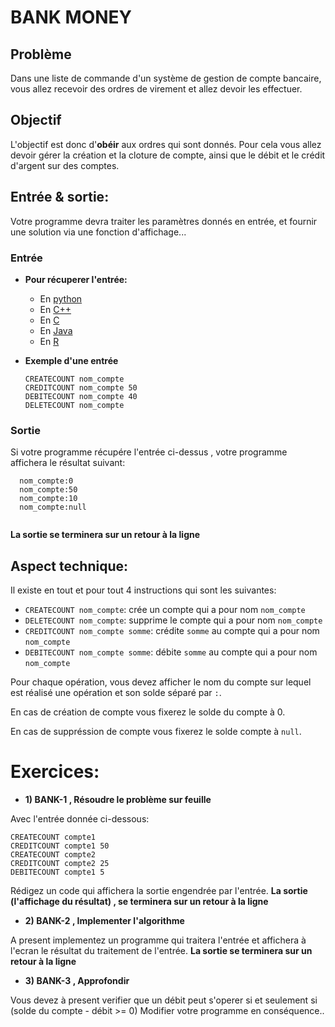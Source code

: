 # BANK MONEY

## Problème
Dans une liste de commande d'un système de gestion de compte bancaire, vous allez recevoir des ordres de virement et allez devoir les effectuer.

## Objectif
L'objectif est donc d'**obéir** aux ordres qui sont donnés. Pour cela vous allez devoir gérer la création et la cloture de compte, ainsi que le débit et le crédit d'argent sur des comptes.

## Entrée & sortie:
Votre programme devra traiter les paramètres donnés en entrée, et fournir une solution via une fonction d'affichage...

### Entrée

+ **Pour récuperer l'entrée:**

  + En [python](https://github.com/GRnice/ConcoursJuin/blob/master/IO/entreePython.md  "python")
  + En [C++](https://github.com/GRnice/ConcoursJuin/blob/master/IO/entreeCPP.md  "C++")
  + En [C](https://github.com/GRnice/ConcoursJuin/blob/master/IO/smartStack/entreeC.md "C")
  + En [Java](https://github.com/GRnice/ConcoursJuin/blob/master/IO/entreeJava.md "Java")
  + En [R](https://github.com/GRnice/ConcoursJuin/blob/master/IO/entreeR.md "Java")

+ **Exemple d'une entrée**
  ```
  CREATECOUNT nom_compte
  CREDITCOUNT nom_compte 50
  DEBITECOUNT nom_compte 40 
  DELETECOUNT nom_compte
  ```

### Sortie

Si votre programme récupére l'entrée ci-dessus , votre programme affichera le résultat suivant:

```
  nom_compte:0
  nom_compte:50
  nom_compte:10
  nom_compte:null
  
```
**La sortie se terminera sur un retour à la ligne**

## Aspect technique:
Il existe en tout et pour tout 4 instructions qui sont les suivantes:
  + ```CREATECOUNT nom_compte```: crée un compte qui a pour nom ```nom_compte```
  + ```DELETECOUNT nom_compte```: supprime le compte qui a pour nom ```nom_compte```
  + ```CREDITCOUNT nom_compte somme```: crédite ```somme``` au compte qui a pour nom ```nom_compte```
  + ```DEBITECOUNT nom_compte somme```: débite ```somme``` au compte qui a pour nom ```nom_compte```

Pour chaque opération, vous devez afficher le nom du compte sur lequel est réalisé une opération et son solde séparé par ```:```.

En cas de création de compte vous fixerez le solde du compte à 0.

En cas de suppréssion de compte vous fixerez le solde compte à ```null```.

# Exercices:

+ **1) BANK-1 , Résoudre le problème sur feuille**

Avec l'entrée donnée ci-dessous:
```
CREATECOUNT compte1
CREDITCOUNT compte1 50
CREATECOUNT compte2
CREDITCOUNT compte2 25
DEBITECOUNT compte1 5
```

Rédigez un code qui affichera la sortie engendrée par l'entrée.
**La sortie (l'affichage du résultat) , se terminera sur un retour à la ligne**

+ **2) BANK-2 , Implementer l'algorithme**

A present implementez un programme qui traitera l'entrée et affichera à l'ecran le résultat du traitement de l'entrée.
**La sortie se terminera sur un retour à la ligne**

+ **3) BANK-3 , Approfondir**

Vous devez à present verifier que un débit peut s'operer si et seulement si (solde du compte - débit >= 0)
Modifier votre programme en conséquence..


